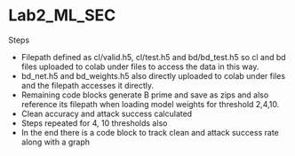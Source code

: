 # Lab2_ML_SEC

Steps

- Filepath defined as cl/valid.h5, cl/test.h5 and bd/bd_test.h5 so cl and bd files uploaded to colab under files to access the data in this way.
- bd_net.h5 and bd_weights.h5 also directly uploaded to colab under files and the filepath accesses it directly.
- Remaining code blocks generate B prime and save as zips and also reference its filepath when loading model weights for threshold 2,4,10.
- Clean accuracy and attack success calculated
- Steps repeated for 4, 10 thresholds also
- In the end there is a code block to track clean and attack success rate along with a graph

